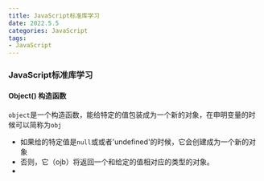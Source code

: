 ```yaml
---
title: JavaScript标准库学习
date: 2022.5.5
categories: JavaScript
tags: 
- JavaScript
---
```



### JavaScript标准库学习

#### Object() 构造函数

`object`是一个构造函数，能给特定的值包装成为一个新的对象，在申明变量的时候可以简称为`obj`

* 如果给的特定值是`null`或或者'undefined'的时候，它会创建成为一个新的对象
* 否则，它（ojb）将返回一个和给定的值相对应的类型的对象。
* 